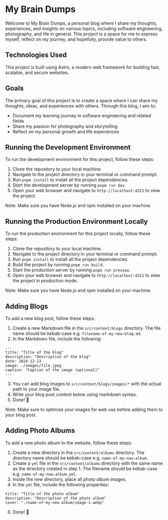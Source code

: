 # My Brain Dumps

Welcome to My Brain Dumps, a personal blog where I share my thoughts, experiences, and insights on various topics, including software engineering, photography, and life in general. This project is a space for me to express myself, reflect on my journey, and hopefully, provide value to others.

## Technologies Used

This project is built using Astro, a modern web framework for building fast, scalable, and secure websites.

## Goals

The primary goal of this project is to create a space where I can share my thoughts, ideas, and experiences with others. Through this blog, I aim to:

- Document my learning journey in software engineering and related fields
- Share my passion for photography and storytelling
- Reflect on my personal growth and life experiences

## Running the Development Environment

To run the development environment for this project, follow these steps:

1. Clone the repository to your local machine.
2. Navigate to the project directory in your terminal or command prompt.
3. Run `pnpm install` to install all the project dependencies.
4. Start the development server by running `pnpm run dev`.
5. Open your web browser and navigate to `http://localhost:4321` to view the project.

Note: Make sure you have Node.js and npm installed on your machine.

## Running the Production Environment Locally

To run the production environment for this project locally, follow these steps:

1. Clone the repository to your local machine.
2. Navigate to the project directory in your terminal or command prompt.
3. Run `pnpm install` to install all the project dependencies.
4. Build the project by running `pnpm run build`.
5. Start the production server by running `pnpm run preview`.
6. Open your web browser and navigate to `http://localhost:4321` to view the project in production mode.

Note: Make sure you have Node.js and npm installed on your machine.

## Adding Blogs

To add a new blog post, follow these steps:

1. Create a new Markdown file in the `src/content/blogs` directory. The file name should be kebab-case e.g. `filename-of-my-new-blog.md`.
2. In the Markdown file, include the following:

```
---
title: "Title of the blog"
description: "Description of the blog"
date: 2024-12-23
image: ./images/file.jpeg
caption: "Caption of the image (optional)"
---
```

3. You can add blog images to `src/content/blogs/images/*` with the actual path to your image file.
4. Write your blog post content below using markdown syntax.
5. Done! 🎉

Note: Make sure to optimize your images for web use before adding them to your blog post.

## Adding Photo Albums

To add a new photo album to the website, follow these steps:

1. Create a new directory in the `src/content/albums` directory. The directory name should be kebab-case e.g. `name-of-my-new-album`.
2. Create a `yml` file in the `src/content/albums` directory with the same name as the directory created in step 1. The filename should be kebab-case e.g. `name-of-my-new-album.yml`.
3. Inside the new directory, place all photo album images.
4. In the `yml` file, include the following properties:
```
title: "Title of the photo album"
description: "Description of the photo album"
cover: "./name-of-my-new-album/image-1.webp"
```
6. Done! 🎉
